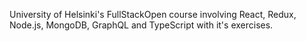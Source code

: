 University of Helsinki's FullStackOpen course involving React, Redux, Node.js, MongoDB, GraphQL and TypeScript with it's exercises.
